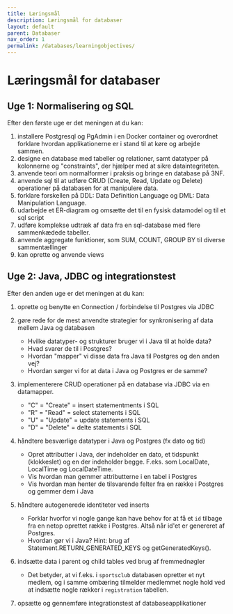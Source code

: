 ```yaml
---
title: Læringsmål
description: Læringsmål for databaser
layout: default
parent: Databaser
nav_order: 1
permalink: /databases/learningobjectives/
---
```


# Læringsmål for databaser

## Uge 1: Normalisering og SQL

Efter den første uge er det meningen at du kan:

1. installere Postgresql og PgAdmin i en Docker container og overordnet forklare hvordan applikationerne er i stand til at køre og arbejde sammen.
2. designe en database med tabeller og relationer, samt datatyper på kolonnerne og "constraints", der hjælper med at sikre dataintegriteten.
3. anvende teori om normalformer i praksis og bringe en database på 3NF.
4. anvende sql til at udføre CRUD (Create, Read, Update og Delete) operationer på databasen for at manipulere data.
5. forklare forskellen på DDL: Data Definition Language og DML: Data Manipulation Language.
6. udarbejde et ER-diagram og omsætte det til en fysisk datamodel og til et sql script
7. udføre komplekse udtræk af data fra en sql-database med flere sammenkædede tabeller.
8. anvende aggregate funktioner, som SUM, COUNT, GROUP BY til diverse sammentællinger
9. kan oprette og anvende views

## Uge 2: Java, JDBC og integrationstest

Efter den anden uge er det meningen at du kan:

1. oprette og benytte en Connection / forbindelse til Postgres via JDBC

2. gøre rede for de mest anvendte strategier for synkronisering af data mellem Java og databasen
   - Hvilke datatyper- og strukturer bruger vi i Java til at holde data?
   - Hvad svarer de til i Postgres?
   - Hvordan "mapper" vi disse data fra Java til Postgres og den anden vej?
   - Hvordan sørger vi for at data i Java og Postgres er de samme?

3. implementerere CRUD operationer på en database via JDBC via en datamapper.
   - "C" = "Create" = insert statementments i SQL
   - "R" = "Read" = select statements i SQL
   - "U" = "Update" = update statements i SQL
   - "D" = "Delete" = delte statements i SQL

4. håndtere besværlige datatyper i Java og Postgres (fx dato og tid)
   - Opret attributter i Java, der indeholder en dato, et tidspunkt (klokkeslet) og en der indeholder begge. F.eks. som LocalDate, LocalTime og LocalDateTime.
   - Vis hvordan man gemmer attributterne i en tabel i Postgres
   - Vis hvordan man henter de tilsvarende felter fra en række i Postgres og gemmer dem i Java

5. håndtere autogenerede identiteter ved inserts
   - Forklar hvorfor vi nogle gange kan have behov for at få et `id` tilbage fra en netop oprettet række i Postgres. Altså når id'et er genereret af Postgres.
   - Hvordan gør vi i Java? Hint: brug af Statement.RETURN_GENERATED_KEYS og getGeneratedKeys().

6. indsætte data i parent og child tables ved brug af fremmednøgler
   - Det betyder, at vi f.eks. i `sportsclub` databasen opretter et nyt medlem, og i samme ombæring tilmelder medlemmet nogle hold ved at indsætte nogle rækker i `registration` tabellen.

7. opsætte og gennemføre integrationstest af databaseapplikationer
